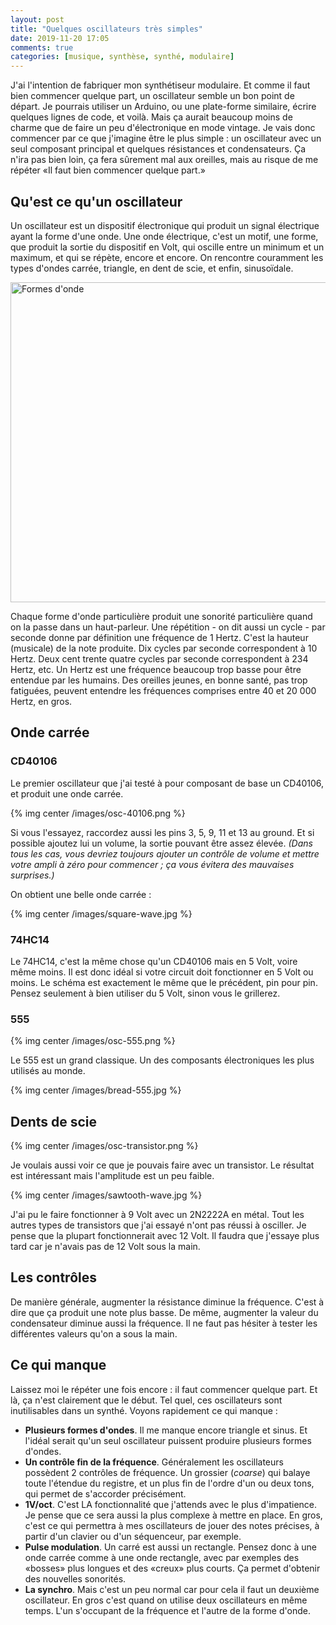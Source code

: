 ```yaml
---
layout: post
title: "Quelques oscillateurs très simples"
date: 2019-11-20 17:05
comments: true
categories: [musique, synthèse, synthé, modulaire]
---
```


J'ai l'intention de fabriquer mon synthétiseur modulaire. Et comme il faut bien
commencer quelque part, un oscillateur semble un bon point de départ. Je
pourrais utiliser un Arduino, ou une plate-forme similaire, écrire quelques
lignes de code, et voilà. Mais ça aurait beaucoup moins de charme que de faire
un peu d'électronique en mode vintage. Je vais donc commencer par ce que
j'imagine être le plus simple : un oscillateur avec un seul composant principal
et quelques résistances et condensateurs.  Ça n'ira pas bien loin, ça fera
sûrement mal aux oreilles, mais au risque de me répéter «Il faut bien commencer
quelque part.»

<!-- more -->

## Qu'est ce qu'un oscillateur

Un oscillateur est un dispositif électronique qui produit un signal électrique
ayant la forme d'une onde.  Une onde électrique, c'est un motif, une forme, que
produit la sortie du dispositif en Volt, qui oscille entre un minimum et un
maximum, et qui se répète, encore et encore.  On rencontre couramment les types d'ondes
carrée, triangle, en dent de scie, et enfin, sinusoïdale.

<a title="Omegatron translated by Roland Brierre [CC BY 3.0 (https://creativecommons.org/licenses/by/3.0)], via Wikimedia Commons" href="https://commons.wikimedia.org/wiki/File:Formes_d%27onde.png"><img width="512" alt="Formes d&#039;onde" src="https://upload.wikimedia.org/wikipedia/commons/thumb/2/21/Formes_d%27onde.png/512px-Formes_d%27onde.png"></a>

Chaque forme d'onde particulière produit une sonorité particulière quand on la
passe dans un haut-parleur. Une répétition - on dit aussi un cycle - par
seconde donne par définition une fréquence de 1 Hertz. C'est la hauteur
(musicale) de la note produite. Dix cycles par seconde correspondent à 10 Hertz.
Deux cent trente quatre cycles par seconde correspondent à 234 Hertz, etc. Un
Hertz est une fréquence beaucoup trop basse pour être entendue par les humains.
Des oreilles jeunes, en bonne santé, pas trop fatiguées, peuvent entendre les
fréquences comprises entre 40 et 20 000 Hertz, en gros.

## Onde carrée

### CD40106

Le premier oscillateur que j'ai testé à pour composant de base un CD40106, et produit une onde carrée.

{% img center /images/osc-40106.png %}

Si vous l'essayez, raccordez aussi les pins 3, 5, 9, 11 et 13 au ground. Et si
possible ajoutez lui un volume, la sortie pouvant être assez élevée. *(Dans
tous les cas, vous devriez toujours ajouter un contrôle de volume et mettre
votre ampli à zéro pour commencer ; ça vous évitera des mauvaises surprises.)*

On obtient une belle onde carrée :

{% img center /images/square-wave.jpg %}

### 74HC14

Le 74HC14, c'est la même chose qu'un CD40106 mais en 5 Volt, voire même moins.
Il est donc idéal si votre circuit doit fonctionner en 5 Volt ou moins.  Le
schéma est exactement le même que le précédent, pin pour pin. Pensez seulement
à bien utiliser du 5 Volt, sinon vous le grillerez.

### 555

{% img center /images/osc-555.png %}

Le 555 est un grand classique. Un des composants électroniques les plus utilisés au monde.

{% img center /images/bread-555.jpg %}

## Dents de scie

{% img center /images/osc-transistor.png %}

Je voulais aussi voir ce que je pouvais faire avec un transistor. Le résultat est
intéressant mais l'amplitude est un peu faible.

{% img center /images/sawtooth-wave.jpg %}

J'ai pu le faire fonctionner à 9 Volt avec un 2N2222A en
métal. Tout les autres types de transistors que j'ai essayé n'ont pas réussi à osciller. Je pense
que la plupart fonctionnerait avec 12 Volt. Il faudra que j'essaye plus tard
car je n'avais pas de 12 Volt sous la main.

## Les contrôles

De manière générale, augmenter la résistance diminue la fréquence. C'est à dire
que ça produit une note plus basse.  De même, augmenter la valeur du condensateur diminue
aussi la fréquence. Il ne faut pas hésiter à tester les différentes valeurs
qu'on a sous la main.

## Ce qui manque

Laissez moi le répéter une fois encore : il faut commencer quelque part. Et là,
ça n'est clairement que le début. Tel quel, ces oscillateurs sont inutilisables
dans un synthé. Voyons rapidement ce qui manque :

- **Plusieurs formes d'ondes**. Il me manque encore triangle et sinus. Et l'idéal serait qu'un seul oscillateur puissent produire plusieurs formes d'ondes.
- **Un contrôle fin de la fréquence**. Généralement les oscillateurs possèdent 2 contrôles de fréquence. Un grossier (*coarse*) qui balaye toute l'étendue du registre, et un plus fin de l'ordre d'un ou deux tons, qui permet de s'accorder précisément.
- **1V/oct**. C'est LA fonctionnalité que j'attends avec le plus d'impatience. Je pense que ce sera aussi la plus complexe à mettre en place. En gros, c'est ce qui permettra à mes oscillateurs de jouer des notes précises, à partir d'un clavier ou d'un séquenceur, par exemple.
- **Pulse modulation**. Un carré est aussi un rectangle. Pensez donc à une onde carrée comme à une onde rectangle, avec par exemples des «bosses» plus longues et des «creux» plus courts. Ça permet d'obtenir des nouvelles sonorités.
- **La synchro**. Mais c'est un peu normal car pour cela il faut un deuxième oscillateur. En gros c'est quand on utilise deux oscillateurs en même temps. L'un s'occupant de la fréquence et l'autre de la forme d'onde.
